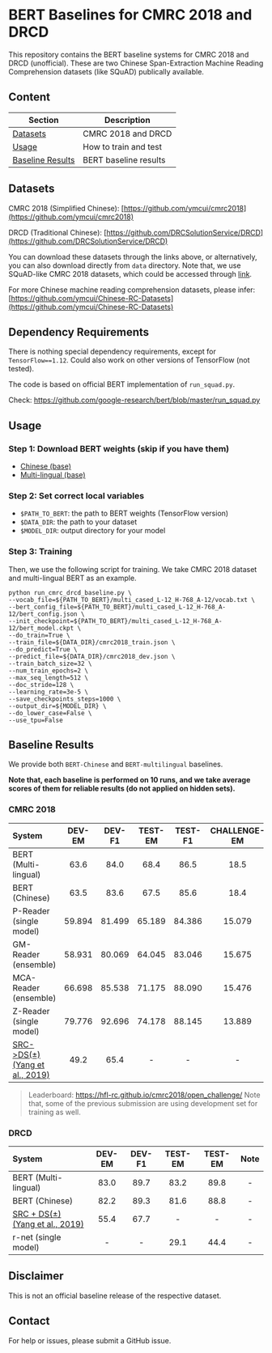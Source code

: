 # BERT Baselines for CMRC 2018 and DRCD
This repository contains the BERT baseline systems for CMRC 2018 and DRCD (unofficial). These are two Chinese Span-Extraction Machine Reading Comprehension datasets (like SQuAD) publically available.

## Content

| Section | Description |
|-|-|
| [Datasets](#Datasets) | CMRC 2018 and DRCD |
| [Usage](#Usage) | How to train and test |
| [Baseline Results](#Baseline-Results) | BERT baseline results |

## Datasets
CMRC 2018 (Simplified Chinese): [https://github.com/ymcui/cmrc2018](https://github.com/ymcui/cmrc2018)

DRCD (Traditional Chinese): [https://github.com/DRCSolutionService/DRCD](https://github.com/DRCSolutionService/DRCD)

You can download these datasets through the links above, or alternatively, you can also download directly from `data` directory. Note that, we use SQuAD-like CMRC 2018 datasets, which could be accessed through [link](https://github.com/ymcui/cmrc2018/tree/master/squad-style-data).

For more Chinese machine reading comprehension datasets, please infer: [https://github.com/ymcui/Chinese-RC-Datasets](https://github.com/ymcui/Chinese-RC-Datasets)


## Dependency Requirements
There is nothing special dependency requirements, except for `TensorFlow==1.12`. Could also work on other versions of TensorFlow (not tested).

The code is based on official BERT implementation of `run_squad.py`.

Check: https://github.com/google-research/bert/blob/master/run_squad.py

## Usage
###  Step 1: Download BERT weights (skip if you have them)
- [Chinese (base)](https://storage.googleapis.com/bert_models/2018_11_03/chinese_L-12_H-768_A-12.zip)
- [Multi-lingual (base)](https://storage.googleapis.com/bert_models/2018_11_23/multi_cased_L-12_H-768_A-12.zip)

### Step 2: Set correct local variables
- `$PATH_TO_BERT`: the path to BERT weights (TensorFlow version)
- `$DATA_DIR`: the path to your dataset
- `$MODEL_DIR`: output directory for your model

### Step 3: Training
Then, we use the following script for training. We take CMRC 2018 dataset and multi-lingual BERT as an example.
```
python run_cmrc_drcd_baseline.py \
--vocab_file=${PATH_TO_BERT}/multi_cased_L-12_H-768_A-12/vocab.txt \
--bert_config_file=${PATH_TO_BERT}/multi_cased_L-12_H-768_A-12/bert_config.json \
--init_checkpoint=${PATH_TO_BERT}/multi_cased_L-12_H-768_A-12/bert_model.ckpt \
--do_train=True \
--train_file=${DATA_DIR}/cmrc2018_train.json \
--do_predict=True \
--predict_file=${DATA_DIR}/cmrc2018_dev.json \
--train_batch_size=32 \
--num_train_epochs=2 \
--max_seq_length=512 \
--doc_stride=128 \
--learning_rate=3e-5 \
--save_checkpoints_steps=1000 \
--output_dir=${MODEL_DIR} \
--do_lower_case=False \
--use_tpu=False
```

## Baseline Results
We provide both `BERT-Chinese` and `BERT-multilingual` baselines.

**Note that, each baseline is performed on 10 runs, and we take average scores of them for reliable results (do not applied on hidden sets).**

### CMRC 2018
| System  | DEV-EM | DEV-F1 | TEST-EM | TEST-F1 | CHALLENGE-EM | CHALLENGE-F1 | Note |
| :------ | :-----: | :-----: | :-----: | :-----: | :-----: | :-----: | :-----: |
| BERT (Multi-lingual) | 63.6 | 84.0 | 68.4 | 86.5 | 18.5 | 43.0 | - |
| BERT (Chinese) | 63.5 | 83.6 | 67.5 | 85.6 | 18.4 | 42.1 | - |
| P-Reader (single model) | 59.894 | 81.499 | 65.189 | 84.386 | 15.079 | 39.583 | - |
| GM-Reader (ensemble) | 58.931 | 80.069 | 64.045 | 83.046 | 15.675 | 37.315 | - |
| MCA-Reader (ensemble) | 66.698 | 85.538 | 71.175 | 88.090 | 15.476 | 37.104 | - | 
| Z-Reader (single model) | 79.776 | 92.696 | 74.178 | 88.145 | 13.889 | 37.422 | - |
| [SRC->DS(±) (Yang et al., 2019)](https://arxiv.org/abs/1904.06652) | 49.2 | 65.4 | - | - | - | - | - |

> Leaderboard: https://hfl-rc.github.io/cmrc2018/open_challenge/
> Note that, some of the previous submission are using development set for training as well.


### DRCD
| System  | DEV-EM | DEV-F1 | TEST-EM | TEST-EM | Note |
| :------ | :-----: | :-----: | :-----: | :-----: | :-----: |
| BERT (Multi-lingual) | 83.0 | 89.7 | 83.2 | 89.8 | - |
| BERT (Chinese) | 82.2 | 89.3 | 81.6 | 88.8 | - |
| [SRC + DS(±) (Yang et al., 2019)](https://arxiv.org/abs/1904.06652) | 55.4 | 67.7 | - | - | - |
| r-net (single model) | - | - | 29.1 | 44.4 | - |


## Disclaimer 
This is not an official baseline release of the respective dataset.

## Contact
For help or issues, please submit a GitHub issue.

